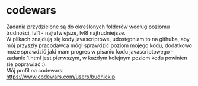 # codewars
Zadania przydzielone są do określonych folderów według poziomu trudności, 
lvl1 - najłatwiejsze, lvl8 najtrudniejsze. \
W plikach znajdują się kody javascriptowe, udostępniam to na githuba, aby mój przyszły pracodawca mógł sprawdzić poziom mojego kodu,
dodatkowo może sprawdzić jaki mam progres w pisaniu kodu javascriptowego - zadanie 1.html jest pierwszym, w każdym kolejnym poziom kodu
powinien się poprawiać :). \
Mój profil na codewars: \
https://www.codewars.com/users/budnickip